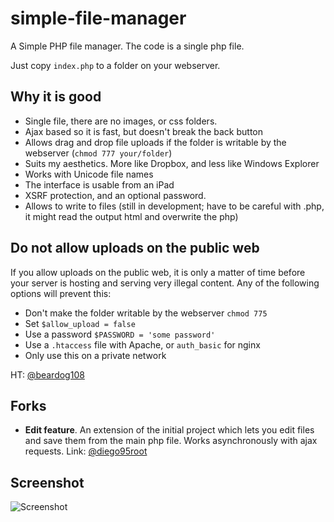 simple-file-manager
===================

A Simple PHP file manager.  The code is a single php file.  

Just copy `index.php` to a folder on your webserver.  

## Why it is good

- Single file, there are no images, or css folders.  
- Ajax based so it is fast, but doesn't break the back button
- Allows drag and drop file uploads if the folder is writable by the webserver (`chmod 777 your/folder`)
- Suits my aesthetics.  More like Dropbox, and less like Windows Explorer
- Works with Unicode file names
- The interface is usable from an iPad
- XSRF protection, and an optional password.
- Allows to write to files (still in development; have to be careful with .php, it might read the output html and overwrite the php)

## Do not allow uploads on the public web

If you allow uploads on the public web, it is only a matter of time before your server is hosting and serving very illegal content. Any of the following options will prevent this:
 - Don't make the folder writable by the webserver `chmod 775`
 - Set `$allow_upload = false`
 - Use a password `$PASSWORD = 'some password'`
 - Use a `.htaccess` file with Apache, or `auth_basic` for nginx
 - Only use this on a private network

HT: [@beardog108](https://github.com/beardog108)

## Forks

- **Edit feature**. An extension of the initial project which lets you edit files and save them from the main php file. Works asynchronously with ajax requests. Link: [@diego95root](https://github.com/diego95root/File-manager-php)

## Screenshot

![Screenshot](https://github.com/diego95root/simple-file-manager/blob/editable/screenshotD.png?raw=true "Screenshot")
